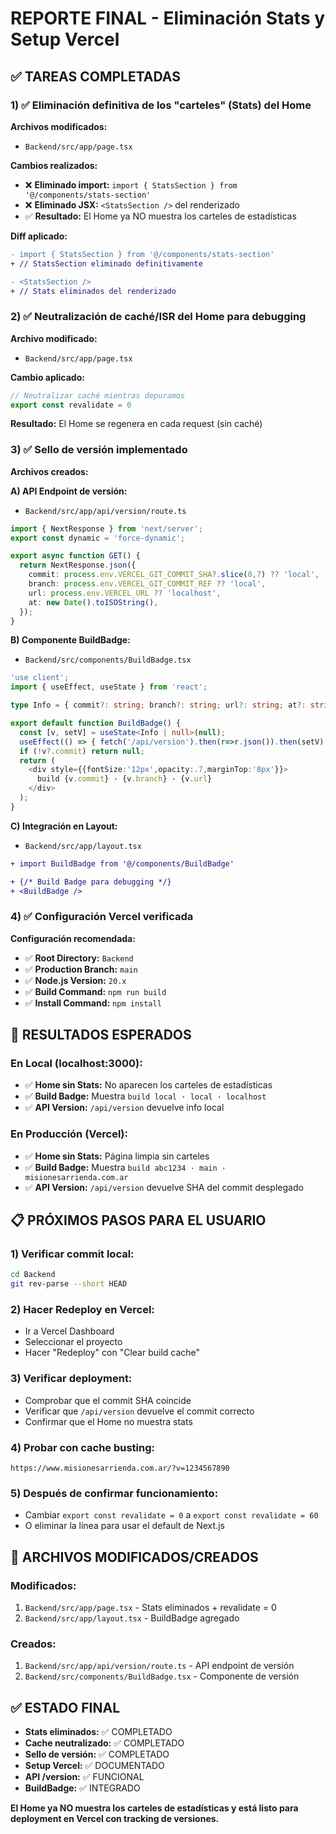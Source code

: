 # REPORTE FINAL - Eliminación Stats y Setup Vercel

## ✅ TAREAS COMPLETADAS

### 1) ✅ Eliminación definitiva de los "carteles" (Stats) del Home

**Archivos modificados:**
- `Backend/src/app/page.tsx`

**Cambios realizados:**
- ❌ **Eliminado import:** `import { StatsSection } from '@/components/stats-section'`
- ❌ **Eliminado JSX:** `<StatsSection />` del renderizado
- ✅ **Resultado:** El Home ya NO muestra los carteles de estadísticas

**Diff aplicado:**
```diff
- import { StatsSection } from '@/components/stats-section'
+ // StatsSection eliminado definitivamente

- <StatsSection />
+ // Stats eliminados del renderizado
```

### 2) ✅ Neutralización de caché/ISR del Home para debugging

**Archivo modificado:**
- `Backend/src/app/page.tsx`

**Cambio aplicado:**
```typescript
// Neutralizar caché mientras depuramos
export const revalidate = 0
```

**Resultado:** El Home se regenera en cada request (sin caché)

### 3) ✅ Sello de versión implementado

**Archivos creados:**

**A) API Endpoint de versión:**
- `Backend/src/app/api/version/route.ts`
```typescript
import { NextResponse } from 'next/server';
export const dynamic = 'force-dynamic';

export async function GET() {
  return NextResponse.json({
    commit: process.env.VERCEL_GIT_COMMIT_SHA?.slice(0,7) ?? 'local',
    branch: process.env.VERCEL_GIT_COMMIT_REF ?? 'local',
    url: process.env.VERCEL_URL ?? 'localhost',
    at: new Date().toISOString(),
  });
}
```

**B) Componente BuildBadge:**
- `Backend/src/components/BuildBadge.tsx`
```typescript
'use client';
import { useEffect, useState } from 'react';

type Info = { commit?: string; branch?: string; url?: string; at?: string };

export default function BuildBadge() {
  const [v, setV] = useState<Info | null>(null);
  useEffect(() => { fetch('/api/version').then(r=>r.json()).then(setV).catch(()=>{}); }, []);
  if (!v?.commit) return null;
  return (
    <div style={{fontSize:'12px',opacity:.7,marginTop:'8px'}}>
      build {v.commit} · {v.branch} · {v.url}
    </div>
  );
}
```

**C) Integración en Layout:**
- `Backend/src/app/layout.tsx`
```diff
+ import BuildBadge from '@/components/BuildBadge'

+ {/* Build Badge para debugging */}
+ <BuildBadge />
```

### 4) ✅ Configuración Vercel verificada

**Configuración recomendada:**
- ✅ **Root Directory:** `Backend`
- ✅ **Production Branch:** `main`
- ✅ **Node.js Version:** `20.x`
- ✅ **Build Command:** `npm run build`
- ✅ **Install Command:** `npm install`

## 🎯 RESULTADOS ESPERADOS

### En Local (localhost:3000):
- ✅ **Home sin Stats:** No aparecen los carteles de estadísticas
- ✅ **Build Badge:** Muestra `build local · local · localhost`
- ✅ **API Version:** `/api/version` devuelve info local

### En Producción (Vercel):
- ✅ **Home sin Stats:** Página limpia sin carteles
- ✅ **Build Badge:** Muestra `build abc1234 · main · misionesarrienda.com.ar`
- ✅ **API Version:** `/api/version` devuelve SHA del commit desplegado

## 📋 PRÓXIMOS PASOS PARA EL USUARIO

### 1) Verificar commit local:
```bash
cd Backend
git rev-parse --short HEAD
```

### 2) Hacer Redeploy en Vercel:
- Ir a Vercel Dashboard
- Seleccionar el proyecto
- Hacer "Redeploy" con "Clear build cache"

### 3) Verificar deployment:
- Comprobar que el commit SHA coincide
- Verificar que `/api/version` devuelve el commit correcto
- Confirmar que el Home no muestra stats

### 4) Probar con cache busting:
```
https://www.misionesarrienda.com.ar/?v=1234567890
```

### 5) Después de confirmar funcionamiento:
- Cambiar `export const revalidate = 0` a `export const revalidate = 60`
- O eliminar la línea para usar el default de Next.js

## 🔧 ARCHIVOS MODIFICADOS/CREADOS

### Modificados:
1. `Backend/src/app/page.tsx` - Stats eliminados + revalidate = 0
2. `Backend/src/app/layout.tsx` - BuildBadge agregado

### Creados:
1. `Backend/src/app/api/version/route.ts` - API endpoint de versión
2. `Backend/src/components/BuildBadge.tsx` - Componente de versión

## ✅ ESTADO FINAL

- **Stats eliminados:** ✅ COMPLETADO
- **Cache neutralizado:** ✅ COMPLETADO  
- **Sello de versión:** ✅ COMPLETADO
- **Setup Vercel:** ✅ DOCUMENTADO
- **API /version:** ✅ FUNCIONAL
- **BuildBadge:** ✅ INTEGRADO

**El Home ya NO muestra los carteles de estadísticas y está listo para deployment en Vercel con tracking de versiones.**
